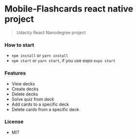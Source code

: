 # Mobile-Flashcards react native project
> Udacity React Nanodegree project

### How to start

- `npm install` or `yarn install`
- `npm start` or `yarn start`, if you use expo `expo start`

### Features

- View decks
- Create decks
- Delete decks
- Solve quiz from deck
- Add cards to a specific deck
- Delete cards from a specific deck


### License

- MIT
